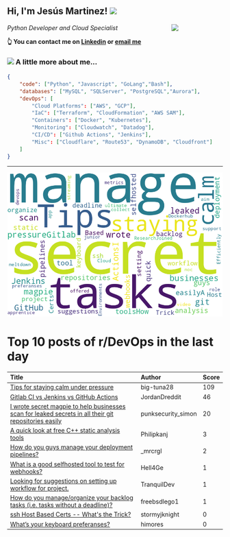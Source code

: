 <!--
**jmartinezl/jmartinezl** is a ✨ _special_ ✨ repository because its `README.md` (this file) appears on your GitHub profile.

Here are some ideas to get you started:

- 🔭 I’m currently working on ...
- 🌱 I’m currently learning ...
- 👯 I’m looking to collaborate on ...
- 🤔 I’m looking for help with ...
- 💬 Ask me about ...
- 📫 How to reach me: ...
- 😄 Pronouns: ...
- ⚡ Fun fact: ...
-->

<h2>Hi, I'm Jesús Martinez! <img src="https://media.giphy.com/media/WUlplcMpOCEmTGBtBW/giphy.gif" width="30"> </h2>
<img align='right' src="https://media.giphy.com/media/NytMLKyiaIh6VH9SPm/giphy.gif" width="120">
<p><em>Python Developer and Cloud Specialist
</em></p>

**👆 You can contact me on [Linkedin](https://www.linkedin.com/in/jes%C3%BAs-martinez-2b7b10104/) or [email me](mailto:jesus.mtz.lorenzo@gmail.com)**

### <img src="https://media.giphy.com/media/VgCDAzcKvsR6OM0uWg/giphy.gif" width="50"> A little more about me...  

```json
{
    "code": ["Python", "Javascript", "GoLang","Bash"],
    "databases": ["MySQL", "SQLServer", "PostgreSQL","Aurora"],
    "devOps": [
        "Cloud Platforms": ["AWS", "GCP"],
        "IaC": ["Terraform", "CloudFormation", "AWS SAM"],
        "Containers": ["Docker", "Kubernetes"],
        "Monitoring": ["Cloudwatch", "Datadog"],
        "CI/CD": ["Github Actions", "Jenkins"],
        "Misc": ["Cloudflare", "Route53", "DynamoDB", "Cloudfront"]
    ]
}
```
---

![Wordcloud](./cloud.png)

# Top 10 posts of r/DevOps in the last day

| Title | Author | Score |
|:---|:---|:---|
| [Tips for staying calm under pressure](https://www.reddit.com/r/devops/comments/104yk4k/tips_for_staying_calm_under_pressure/) | big-tuna28 | 109 |
| [Gitlab CI vs Jenkins vs GitHub Actions](https://www.reddit.com/r/devops/comments/105a2bn/gitlab_ci_vs_jenkins_vs_github_actions/) | JordanDreddit | 46 |
| [I wrote secret magpie to help businesses scan for leaked secrets in all their git repositories easily](https://www.reddit.com/r/devops/comments/1055i8e/i_wrote_secret_magpie_to_help_businesses_scan_for/) | punksecurity_simon | 20 |
| [A quick look at free C++ static analysis tools](https://www.reddit.com/r/devops/comments/1055s4e/a_quick_look_at_free_c_static_analysis_tools/) | Philipkanj | 3 |
| [How do you guys manage your deployment pipelines?](https://www.reddit.com/r/devops/comments/1053g9z/how_do_you_guys_manage_your_deployment_pipelines/) | _mrcrgl | 2 |
| [What is a good selfhosted tool to test for webhooks?](https://www.reddit.com/r/devops/comments/105ge1x/what_is_a_good_selfhosted_tool_to_test_for/) | Hell4Ge | 1 |
| [Looking for suggestions on setting up workflow for project.](https://www.reddit.com/r/devops/comments/105gykr/looking_for_suggestions_on_setting_up_workflow/) | TranquilDev | 1 |
| [How do you manage/organize your backlog tasks (i.e. tasks without a deadline)?](https://www.reddit.com/r/devops/comments/105m03d/how_do_you_manageorganize_your_backlog_tasks_ie/) | freebsdlego1 | 1 |
| [ssh Host Based Certs -- What's the Trick?](https://www.reddit.com/r/devops/comments/104ysvw/ssh_host_based_certs_whats_the_trick/) | stormyjknight | 0 |
| [What’s your keyboard preferanses?](https://www.reddit.com/r/devops/comments/105ffs4/whats_your_keyboard_preferanses/) | himores | 0 |
